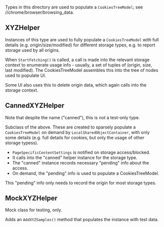 Types in this directory are used to populate a `CookiesTreeModel`;
see //chrome/browser/browsing_data.

## XYZHelper

Instances of this type are used to fully populate a `CookiesTreeModel`
with full details (e.g. origin/size/modified) for different storage
types, e.g. to report storage used by all origins.

When `StartFetching()` is called, a call is made into the relevant
storage context to enumerate usage info - usually, a set of tuples of
(origin, size, last modified). The CookiesTreeModel assembles this
into the tree of nodes used to populate UI.

Some UI also uses this to delete origin data, which again calls into
the storage context.

## CannedXYZHelper

Note that despite the name ("canned"), this is *not* a test-only type.


Subclass of the above. These are created to sparsely populate a
`CookiesTreeModel` on demand by `LocalSharedObjectContainer`, with
only some details (e.g. full details for cookies, but only the usage
of other storage typess).

* `PageSpecificContentSettings` is notified on storage access/blocked.
* It calls into the "canned" helper instance for the storage type.
* The "canned" instance records necessary "pending" info about the access.
* On demand, the "pending" info is used to populate a CookiesTreeModel.

This "pending" info only needs to record the origin for most storage
types.

## MockXYZHelper

Mock class for testing, only.

Adds an `AddXYZSamples()` method that populates the instance with
test data.
